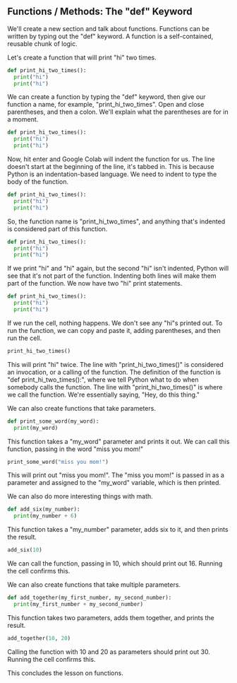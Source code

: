 ## Functions / Methods: The "def" Keyword

We'll create a new section and talk about functions. Functions can be written by typing out the "def" keyword. A function is a self-contained, reusable chunk of logic.

Let's create a function that will print "hi" two times.

```python
def print_hi_two_times():
  print("hi")
  print("hi")
```

We can create a function by typing the "def" keyword, then give our function a name, for example, "print_hi_two_times". Open and close parentheses, and then a colon. We'll explain what the parentheses are for in a moment.

```python
def print_hi_two_times():
  print("hi")
  print("hi")
```

Now, hit enter and Google Colab will indent the function for us. The line doesn't start at the beginning of the line, it's tabbed in. This is because Python is an indentation-based language. We need to indent to type the body of the function.

```python
def print_hi_two_times():
  print("hi")
  print("hi")
```

So, the function name is "print_hi_two_times", and anything that's indented is considered part of this function.

```python
def print_hi_two_times():
  print("hi")
  print("hi")
```

If we print "hi" and "hi" again, but the second "hi" isn't indented, Python will see that it's not part of the function. Indenting both lines will make them part of the function. We now have two "hi" print statements.

```python
def print_hi_two_times():
  print("hi")
  print("hi")
```

If we run the cell, nothing happens. We don't see any "hi"s printed out. To run the function, we can copy and paste it, adding parentheses, and then run the cell.

```python
print_hi_two_times()
```

This will print "hi" twice. The line with "print_hi_two_times()" is considered an invocation, or a calling of the function. The definition of the function is "def print_hi_two_times():", where we tell Python what to do when somebody calls the function. The line with "print_hi_two_times()" is where we call the function. We're essentially saying, "Hey, do this thing."

We can also create functions that take parameters.

```python
def print_some_word(my_word):
  print(my_word)
```

This function takes a "my_word" parameter and prints it out. We can call this function, passing in the word "miss you mom!"

```python
print_some_word("miss you mom!")
```

This will print out "miss you mom!". The "miss you mom!" is passed in as a parameter and assigned to the "my_word" variable, which is then printed.

We can also do more interesting things with math.

```python
def add_six(my_number):
  print(my_number + 6)
```

This function takes a "my_number" parameter, adds six to it, and then prints the result.

```python
add_six(10)
```

We can call the function, passing in 10, which should print out 16. Running the cell confirms this.

We can also create functions that take multiple parameters.

```python
def add_together(my_first_number, my_second_number):
  print(my_first_number + my_second_number)
```

This function takes two parameters, adds them together, and prints the result.

```python
add_together(10, 20)
```

Calling the function with 10 and 20 as parameters should print out 30. Running the cell confirms this.

This concludes the lesson on functions.
